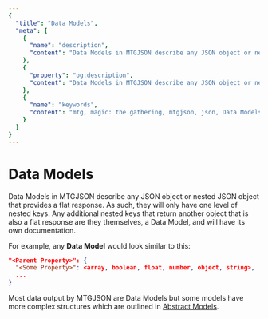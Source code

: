```yaml
---
{
  "title": "Data Models",
  "meta": [
    {
      "name": "description",
      "content": "Data Models in MTGJSON describe any JSON object or nested JSON object that provides a flat response. As such, they will only have one level of nested keys. Any additional nested keys that return another object that is also a flat response are they themselves, a Data Model, and will have its own documentation.",
    },
    {
      "property": "og:description",
      "content": "Data Models in MTGJSON describe any JSON object or nested JSON object that provides a flat response. As such, they will only have one level of nested keys. Any additional nested keys that return another object that is also a flat response are they themselves, a Data Model, and will have its own documentation."
    },
    {
      "name": "keywords",
      "content": "mtg, magic: the gathering, mtgjson, json, Data Models",
    }
  ]
}
---
```


# Data Models

Data Models in MTGJSON describe any JSON object or nested JSON object that provides a flat response. As such, they will only have one level of nested keys. Any additional nested keys that return another object that is also a flat response are they themselves, a Data Model, and will have its own documentation.

For example, any <strong>Data Model</strong> would look similar to this:

```json
"<Parent Property>": {
  "<Some Property>": <array, boolean, float, number, object, string>,
  ...
}
```

Most data output by MTGJSON are Data Models but some models have more complex structures which are outlined in [Abstract Models](/abstract-models/).
